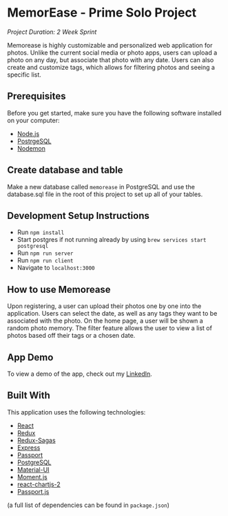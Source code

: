 
# MemorEase - Prime Solo Project

*Project Duration: 2 Week Sprint*

Memorease is highly customizable and personalized web application for photos. Unlike the current social media or photo apps, users can upload a photo on any day, but associate that photo with any date. Users can also create and customize tags, which allows for filtering photos and seeing a specific list.

## Prerequisites

Before you get started, make sure you have the following software installed on your computer:

- [Node.js](https://nodejs.org/en/)
- [PostrgeSQL](https://www.postgresql.org/)
- [Nodemon](https://nodemon.io/)

## Create database and table

Make a new database called `memorease` in PostgreSQL and use the database.sql file in the root of this project to set up all of your tables.

## Development Setup Instructions

- Run `npm install`
- Start postgres if not running already by using `brew services start postgresql`
- Run `npm run server`
- Run `npm run client`
- Navigate to `localhost:3000`

## How to use Memorease

Upon registering, a user can upload their photos one by one into the application. Users can select the date, as well as any tags they want to be associated with the photo. On the home page, a user will be shown a random photo memory. The filter feature allows the user to view a list of photos based off their tags or a chosen date.

## App Demo

To view a demo of the app, check out my [LinkedIn](https://www.linkedin.com/posts/sabrinaciaciura_i-finished-my-first-solo-application-and-ugcPost-6901939941144948736-xdGa?utm_source=linkedin_share&utm_medium=member_desktop_web).

## Built With

This application uses the following technologies:

- [React](https://reactjs.org/)
- [Redux](https://maven.apache.org/)
- [Redux-Sagas](https://redux-saga.js.org/)
- [Express](https://expressjs.com/)
- [Passport](http://www.passportjs.org/)
- [PostgreSQL](https://www.postgresql.org/)
- [Material-UI](https://material-ui.com/)
- [Moment.js](https://momentjs.com/)
- [react-chartjs-2](https://www.npmjs.com/package/react-chartjs-2)
- [Passport.js](https://www.passportjs.org/)

(a full list of dependencies can be found in `package.json`)
